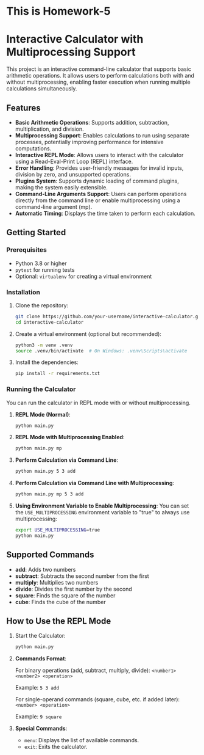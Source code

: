 # This is Homework-5

# Interactive Calculator with Multiprocessing Support

This project is an interactive command-line calculator that supports basic arithmetic operations. It allows users to perform calculations both with and without multiprocessing, enabling faster execution when running multiple calculations simultaneously.

## Features

- **Basic Arithmetic Operations**: Supports addition, subtraction, multiplication, and division.
- **Multiprocessing Support**: Enables calculations to run using separate processes, potentially improving performance for intensive computations.
- **Interactive REPL Mode**: Allows users to interact with the calculator using a Read-Eval-Print Loop (REPL) interface.
- **Error Handling**: Provides user-friendly messages for invalid inputs, division by zero, and unsupported operations.
- **Plugins System**: Supports dynamic loading of command plugins, making the system easily extensible.
- **Command-Line Arguments Support**: Users can perform operations directly from the command line or enable multiprocessing using a command-line argument (mp).
- **Automatic Timing**: Displays the time taken to perform each calculation.

## Getting Started

### Prerequisites

- Python 3.8 or higher
- `pytest` for running tests
- Optional: `virtualenv` for creating a virtual environment

### Installation

1. Clone the repository:

    ```bash
    git clone https://github.com/your-username/interactive-calculator.git
    cd interactive-calculator
    ```

2. Create a virtual environment (optional but recommended):

    ```bash
    python3 -m venv .venv
    source .venv/bin/activate  # On Windows: .venv\Scripts\activate
    ```

3. Install the dependencies:

    ```bash
    pip install -r requirements.txt
    ```

### Running the Calculator

You can run the calculator in REPL mode with or without multiprocessing.

1. **REPL Mode (Normal)**:

    ```bash
    python main.py
    ```

2. **REPL Mode with Multiprocessing Enabled**:

    ```bash
    python main.py mp
    ```

3. **Perform Calculation via Command Line**:

    ```bash
    python main.py 5 3 add
    ```

4. **Perform Calculation via Command Line with Multiprocessing**:

    ```bash
    python main.py mp 5 3 add
    ```

5. **Using Environment Variable to Enable Multiprocessing**: You can set the `USE_MULTIPROCESSING` environment variable to "true" to always use multiprocessing:

    ```bash
    export USE_MULTIPROCESSING=true
    python main.py
    ```

## Supported Commands

- **add**: Adds two numbers
- **subtract**: Subtracts the second number from the first
- **multiply**: Multiplies two numbers
- **divide**: Divides the first number by the second
- **square**: Finds the square of the number
- **cube**: Finds the cube of the number

## How to Use the REPL Mode

1. Start the Calculator:

    ```bash
    python main.py
    ```

2. **Commands Format**:

    For binary operations (add, subtract, multiply, divide): `<number1> <number2> <operation>`

    Example: `5 3 add`

    For single-operand commands (square, cube, etc. if added later): `<number> <operation>`

    Example: `9 square`

3. **Special Commands**:

    - `menu`: Displays the list of available commands.
    - `exit`: Exits the calculator.
